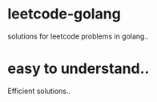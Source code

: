 # leetcode-golang

solutions for leetcode problems in golang..

# easy to understand..

Efficient solutions..
